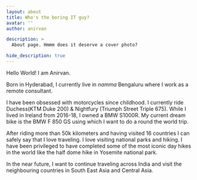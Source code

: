 ```yaml
---
layout: about
title: Who's the boring IT guy?
avatar: ''
author: anirvan

description: >
  About page. Hmmm does it deserve a cover photo?

hide_description: true
---
```

<!--author-->
Hello World! I am Anirvan.

Born in Hyderabad, I currently live in _namma_ Bengaluru where I work as a remote consultant.

I have been obsessed with motorcycles since childhood. I currently ride Duchess(KTM Duke 200) & Nightfury (Triumph Street Triple 675).
While I lived in Ireland from 2016-18, I owned a BMW S1000R. My current dream bike is the BMW F 850 GS using which I want 
to do a round the world trip.

After riding more than 50k kilometers and having visited 16 countries I can safely say that I love traveling. I love visiting
national parks and hiking. I have been privileged to have completed some of the most iconic day hikes in the world like the
half dome hike in Yosemite national park.

In the near future, I want to continue traveling across India and visit the neighbouring countries in South East Asia and
Central Asia. 
